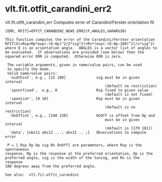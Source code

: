 # vlt.fit.otfit_carandini_err2

  vlt.fit.otfit_carandini_err Computes error of Carandini/Ferster orientation fit
 
    [ERR, RFIT]=OTFIT_CARANDINI_NEWS_ERR2(P,ANGLES,VARARGIN) 
 
    This function computes the error of the Carandini/Ferster orientation
    RFIT(O)=Rsp+Rp*exp(-(O-Op)^2/2*sig^2)+Rn*(exp(-(O-Op-180)^2)/s*sig^2)
    where O is an orientation angle.  ANGLES is a vector list of angles to
    be evaluated.  If observations are provided (see below) then the
    squared error ERR is computed.  Otherwise ERR is zero.
 
     The variable arguments, given in name/value pairs, can be used
     to specify the mode.
     Valid name/value pairs:
      'widthint', e.g., [15 180]              sig must be in given interval
                                                  (default no restriction)
      'spontfixed',  e.g., 0                  Rsp fixed to given value
                                                  (default is not fixed)
      'spontint', [0 10]                      Rsp must be in given interval
                                                  (default is no restriction)
      'OnOffint', e.g., [140 220]             OnOff is offset from Op and
                                                  must be in given interval
                                                  (default is [179 181])
      'data', [obs11 obs12 ...; obs21 .. ;]   Observations to compute error
 
     P = [ Rsp Rp Op sig Rn OnOff] are parameters, where Rsp is the spontaneous
    response, Rp is the response at the preferred orientation, Op is the
    preferred angle, sig is the width of the tuning, and Rn is the response
    180 degrees away from the preferred angle.
 
    See also:  vlt.fit.otfit_carandini
